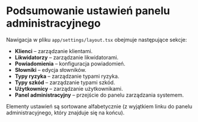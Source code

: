 # Podsumowanie ustawień panelu administracyjnego

Nawigacja w pliku `app/settings/layout.tsx` obejmuje następujące sekcje:

- **Klienci** – zarządzanie klientami.
- **Likwidatorzy** – zarządzanie likwidatorami.
- **Powiadomienia** – konfiguracja powiadomień.
- **Słowniki** – edycja słowników.
- **Typy ryzyka** – zarządzanie typami ryzyka.
- **Typy szkód** – zarządzanie typami szkód.
- **Użytkownicy** – zarządzanie użytkownikami.
- **Panel administracyjny** – przejście do panelu zarządzania systemem.

Elementy ustawień są sortowane alfabetycznie (z wyjątkiem linku do panelu administracyjnego, który znajduje się na końcu).
